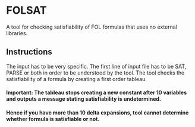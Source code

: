 # FOLSAT
A tool for checking satisfiability of FOL formulas that uses no external libraries.

## Instructions
The input has to be very specific. The first line of input file has to be SAT, PARSE or both in order to be understood by the tool. 
The tool checks the satisfiability of a formula by creating a first order tableau.
#### Important: The tableau stops creating a new constant after 10 variables and outputs a message stating satisfiability is undetermined.
#### Hence if you have more than 10 delta expansions, tool cannot determine whether formula is satisfiable or not.
